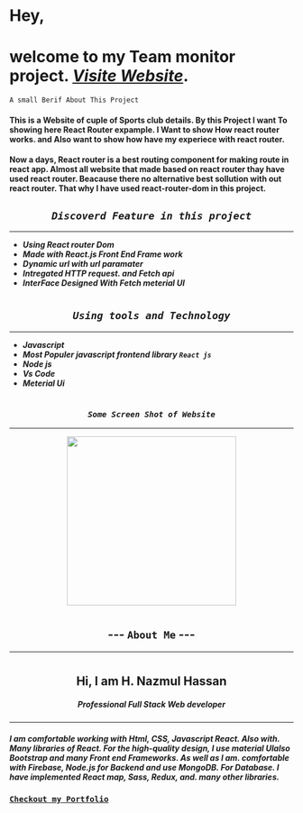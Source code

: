 
# Hey, 
# welcome to my Team monitor project. ***[Visite Website](https://react-router-asnmnt.netlify.app)***.

`A small Berif About This Project`
#### This is a Website of cuple of Sports club details. By this Project I want To showing here React Router expample. I Want to show How react router works. and Also want to show how have my  experiece with react router. 

#### Now a days, React router is a best routing component for making route in react app. Almost all website that made based on react router thay have used react router. Beacause there no alternative best sollution with out react router. That why I have used react-router-dom in this project. 

<div align="center">
    
    
## ***`Discoverd Feature in this project`***
---

 </div>
 
 * ***Using React router Dom***
 * ***Made with React.js Front End Frame work***
 * ***Dynamic url with url paramater***
 * ***Intregated HTTP request. and Fetch api*** 
 * ***InterFace Designed With Fetch meterial UI*** 


 

#
<div align="center">
    
    
## ***`Using tools and Technology`***
---

 </div>
 
 * ***Javascript***
 * ***Most Populer javascript frontend library `React js`***
 * ***Node js***
 * ***Vs Code*** 
 * ***Meterial Ui*** 


 

#
<div align="center">
    
    
### ***`Some Screen Shot of Website`***
---

 </div>
<div align="center"><img width="300px"  src="https://i.ibb.co/PjqRcb5/Screenshot-31.png" /> </div>




#
<div align="center">
 

## --- `About Me` ---
---

 </div>

#
<div align="center">
    <h2>Hi, I am <b>H. Nazmul Hassan </b> </h2>
    <h5>Professional Full Stack Web developer</h5>
   <hr>
 </div>

#### ***I am comfortable working with Html, CSS, Javascript React. Also with. Many libraries of React. For the high-quality design, I use material UIalso Bootstrap and many Front end Frameworks. As well as I am. comfortable with Firebase, Node.js for Backend and use MongoDB. For Database. I have implemented React map, Sass, Redux, and. many other libraries.***

### [`Checkout my Portfolio`](https://web-hnazmul.web.app/)